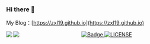 ### Hi there 👋

My Blog：[https://zxl19.github.io](https://zxl19.github.io)

<a href="https://github.com/zxl19">
  <img align="left" src="https://github-readme-stats.vercel.app/api?username=zxl19&count_private=true&show_icons=true" />
</a>
<a href="https://github.com/zxl19">
  <img align="left" src="https://github-readme-stats.vercel.app/api/top-langs/?username=zxl19" />
</a>

<p align="center">
    <a href="https://996.icu">
        <img src="https://img.shields.io/badge/link-996.icu-red.svg" alt="Badge" />
    </a>
    <a href="https://github.com/996icu/996.ICU/blob/master/LICENSE">
        <img src="https://img.shields.io/badge/license-Anti%20996-blue.svg" alt="LICENSE" />
    </a>
</p>

<!--
**zxl19/zxl19** is a ✨ _special_ ✨ repository because its `README.md` (this file) appears on your GitHub profile.

Here are some ideas to get you started:

- 🔭 I’m currently working on ...
- 🌱 I’m currently learning ...
- 👯 I’m looking to collaborate on ...
- 🤔 I’m looking for help with ...
- 💬 Ask me about ...
- 📫 How to reach me: ...
- 😄 Pronouns: ...
- ⚡ Fun fact: ...
-->
